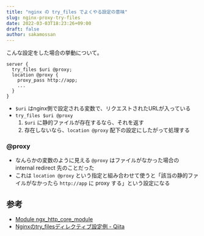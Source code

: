 ```yaml
---
title: "nginx の try_files でよくやる設定の意味"
slug: nginx-proxy-try-files
date: 2022-03-03T18:23:26+09:00
draft: false
author: sakamossan
---
```


こんな設定をした場合の挙動について。

```
server {
  try_files $uri @proxy;
  location @proxy {
    proxy_pass http://app;
    ...
  }
}
```

- `$uri` はnginx側で設定される変数で、リクエストされたURLが入っている
- `try_files $uri @proxy` 
    1. `$uri` に静的ファイルが存在するなら、それを返す
    1. 存在しないなら、`location @proxy` 配下の設定にしたがって処理する

### @proxy

- なんらかの変数のように見える `@proxy` はファイルがなかった場合の internal redirect 先のことだった
- これは `location @proxy` という指定と組み合わせて使うと「該当の静的ファイルがなかったら `http://app` に proxy する」という設定になる


## 参考

- [Module ngx_http_core_module](http://nginx.org/en/docs/http/ngx_http_core_module.html#try_files)
- [Nginxのtry_filesディレクティブ設定例 - Qiita](https://qiita.com/kaikusakari/items/cc5955a57b74d5937fd8)
